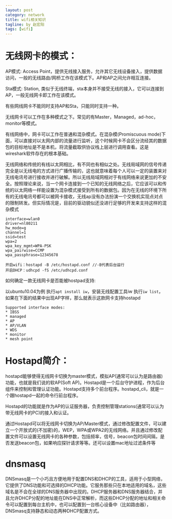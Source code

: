 ```yaml
---
layout: post
category: network
title: wifi相关知识
tagline: by 赵宏阳
tags: [wifi]
---
```

# 无线网卡的模式： #

AP模式: Access Point，提供无线接入服务，允许其它无线设备接入，提供数据访问，一般的无线路由/网桥工作在该模式下。AP和AP之间允许相互连接。

<!--more-->

Sta模式: Station, 类似于无线终端，sta本身并不接受无线的接入，它可以连接到AP，一般无线网卡即工作在该模式。 

有些网线网卡不能同时支持AP和Sta，只能同时支持一种。

无线网卡可以工作在多种模式之下。常见的有Master，Managed，ad-hoc，monitor等模式。

有线网络中，网卡可以工作在普通和混杂模式。在混杂模(Promiscuous
mode)下面，可以直接对以太网内部的流量进行监听，这个时候网卡不会区分流经其的数据包的目标地址是不是本机，将流量截取供协议栈上层进行调用查看。这是wireshark软件存在的根本基础。

无线网络和传统的有线以太网相比，有不同也有相似之处。无线局域网的信号传递完全是以无线电的方式进行广播传输的，这也就意味着每个人可以一定的装置来对无线电讯号进行接收并进行破解。所以无线局域网相对于有线网络来说更加的不安全。按照理论来说，当一个网卡连接到一个已知的无线网络之后，它应该可以和传统的以太网络一样能设置为混杂模式接受到所有的数据包。因为在无线的环境下所有的无线电讯号都可以被网卡接收，无线ap没有办法扮演一个交换机实现点对点的限制转发。但实际情况是，目前的驱动貌似还没进行足够的开发来支持这样的混杂模式

    interface=wlan0 
    driver=nl80211 
    hw_mode=g 
    channel=1 
    ssid=test 
    wpa=2 
    wpa_key_mgmt=WPA-PSK 
    wpa_pairwise=CCMP
    wpa_passphrase=12345678

    开启wifi：hostapd -B /etc/hostapd.conf //-B代表后台运行
	开启DHCP：udhcpd -fS /etc/udhcpd.conf 
如何确定一款无线网卡是否能被hostpad支持:

以ubuntu10.04为例
执行`apt install iw`，安装无线配置工具iw
执行`iw list`，如果在下面的结果中出现AP字样，那么就表示这款网卡支持hostapd

    Supported interface modes:
    * IBSS
    * managed
    * AP
    * AP/VLAN
    * WDS
    * monitor
    * mesh point
    
# Hostapd简介：  #

hostapd能够使得无线网卡切换为master模式，模拟AP(通常可以认为是路由器)功能，也就是我们说的软AP(Soft AP)。Hostapd是一个后台守护进程，作为后台组件来控制和管理认证功能。Hostapd支持多个前台程序。hostapd_cli，就是一个跟hostapd一起的命令行前台程序。

Hostapd的功能就是作为AP的认证服务器，负责控制管理stations(通常可以认为带无线网卡的PC)的接入和认证。

通过Hostapd可以将无线网卡切换为AP/Master模式，通过修改配置文件，可以建立一个开放式的(不加密)的，WEP，WPA或WPA2的无线网络。并且通过修改配置文件可以设置无线网卡的各种参数，包括频率，信号，beacon包时间间隔，是否发送beacon包，如果响应探针请求等等。还可以设置mac地址过滤条件等

# dnsmasq #
DNSmasq是一个小巧且方便地用于配置DNS和DHCP的工具，适用于小型网络，它提供了DNS功能和可选择的DHCP功能。它服务那些只在本地适用的域名，这些域名是不会在全球的DNS服务器中出现的。DHCP服务器和DNS服务器结合，并且允许DHCP分配的地址能在DNS中正常解析，而这些DHCP分配的地址和相关命令可以配置到每台主机中，也可以配置到一台核心设备中（比如路由器），DNSmasq支持静态和动态两种DHCP配置方式。